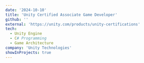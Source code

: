 ```yaml
---
date: '2024-10-10'
title: 'Unity Certified Associate Game Developer'
github: ''
external: 'https://unity.com/products/unity-certifications'
tech:
  - Unity Engine
  - C# Programming
  - Game Architecture
company: 'Unity Technologies'
showInProjects: true
---
```

